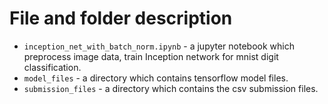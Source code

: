 # File and folder description
- `inception_net_with_batch_norm.ipynb` - a jupyter notebook which preprocess image data, train Inception network for mnist digit classification.
- `model_files` - a directory which contains tensorflow model files.
- `submission_files` - a directory which contains the csv submission files.